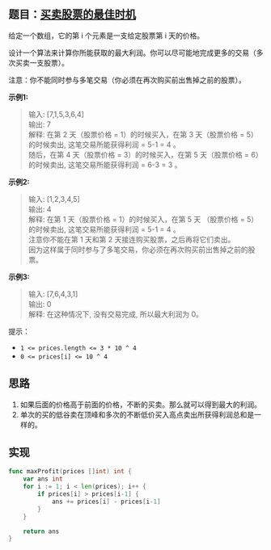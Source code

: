 ## 题目：[买卖股票的最佳时机](https://leetcode-cn.com/problems/best-time-to-buy-and-sell-stock/)

给定一个数组，它的第 i 个元素是一支给定股票第 i 天的价格。

设计一个算法来计算你所能获取的最大利润。你可以尽可能地完成更多的交易（多次买卖一支股票）。

注意：你不能同时参与多笔交易（你必须在再次购买前出售掉之前的股票）。

**示例1:**
>输入: [7,1,5,3,6,4]  
>输出: 7  
>解释: 在第 2 天（股票价格 = 1）的时候买入，在第 3 天（股票价格 = 5）的时候卖出, 这笔交易所能获得利润 = 5-1 = 4 。  
    随后，在第 4 天（股票价格 = 3）的时候买入，在第 5 天（股票价格 = 6）的时候卖出, 这笔交易所能获得利润 = 6-3 = 3 。
     
**示例2:**
>输入: [1,2,3,4,5]  
>输出: 4  
>解释: 在第 1 天（股票价格 = 1）的时候买入，在第 5 天 （股票价格 = 5）的时候卖出, 这笔交易所能获得利润 = 5-1 = 4 。  
     注意你不能在第 1 天和第 2 天接连购买股票，之后再将它们卖出。  
     因为这样属于同时参与了多笔交易，你必须在再次购买前出售掉之前的股票。

**示例3:**
>输入: [7,6,4,3,1]  
>输出: 0  
>解释: 在这种情况下, 没有交易完成, 所以最大利润为 0。

提示：
* `1 <= prices.length <= 3 * 10 ^ 4`
* `0 <= prices[i] <= 10 ^ 4`

## 思路
1. 如果后面的价格高于前面的价格，不断的买卖。那么就可以得到最大的利润。
2. 单次的买的低谷卖在顶峰和多次的不断低价买入高点卖出所获得利润总和是一样的。

## 实现
```go
func maxProfit(prices []int) int {
	var ans int
	for i := 1; i < len(prices); i++ {
		if prices[i] > prices[i-1] {
			ans += prices[i] - prices[i-1]
		}
	}

	return ans
}
```